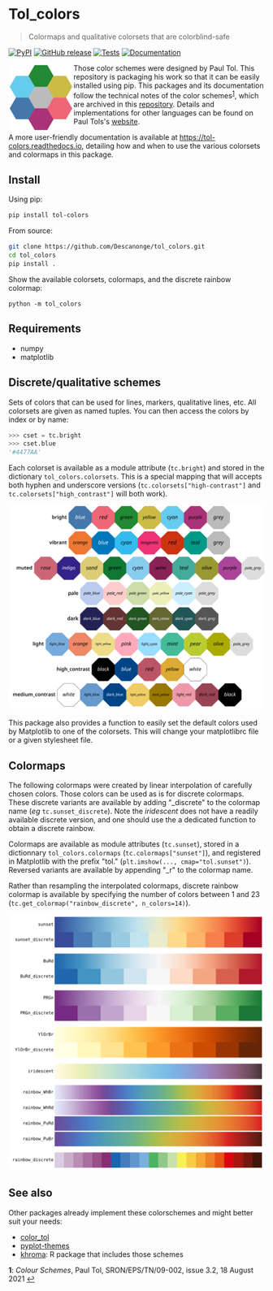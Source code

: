 
# Tol_colors

> Colormaps and qualitative colorsets that are colorblind-safe

<div align="left">

[![PyPI](https://img.shields.io/pypi/v/tol-colors)](https://pypi.org/project/tol-colors)
[![GitHub release](https://img.shields.io/github/v/release/Descanonge/tol_colors)](https://github.com/Descanonge/tol_colors/releases)
[![Tests](https://github.com/Descanonge/tol_colors/actions/workflows/tests.yml/badge.svg)](https://github.com/Descanonge/tol_colors/actions/workflows/tests.yml)
[![Documentation](https://readthedocs.org/projects/tol-colors/badge/?version=latest)](https://tol-colors.readthedocs.io/en/latest/)

</div>

<img alt="icon" src="https://raw.githubusercontent.com/Descanonge/tol_colors/refs/heads/master/docs/source/_static/icon.svg" width="128" align="left">

Those color schemes were designed by Paul Tol. This repository is packaging his work so that it can be easily installed using pip.
This packages and its documentation follow the technical notes of the color schemes<sup id="a1">[1](#f1)</sup>, which are archived in this [repository](https://github.com/Descanonge/tol_colors/blob/master/docs/technical_notes.pdf). Details and implementations for other languages can be found on Paul Tols's [website](https://sronpersonalpages.nl/~pault/).

A more user-friendly documentation is available at <https://tol-colors.readthedocs.io>, detailing how and when to use the various colorsets and colormaps in this package.

## Install

Using pip:
``` sh
pip install tol-colors
```

From source:
``` sh
git clone https://github.com/Descanonge/tol_colors.git
cd tol_colors
pip install .
```

Show the available colorsets, colormaps, and the discrete rainbow colormap:
``` shell
python -m tol_colors
```

## Requirements

- numpy
- matplotlib

## Discrete/qualitative schemes

Sets of colors that can be used for lines, markers, qualitative lines, etc.
All colorsets are given as named tuples. You can then access the colors by index or by name:
``` python
>>> cset = tc.bright
>>> cset.blue
'#4477AA'
```

Each colorset is available as a module attribute (`tc.bright`) and stored in the dictionary `tol_colors.colorsets`. This is a special mapping that will accepts both hyphen and underscore versions
(`tc.colorsets["high-contrast"]` and `tc.colorsets["high_contrast"]` will
both work).

![colorsets](https://raw.githubusercontent.com/Descanonge/tol_colors/refs/heads/master/docs/source/img/csets_condensed.svg)

This package also provides a function to easily set the default colors used by Matplotlib to one of the colorsets. This will change your matplotlibrc file or a given stylesheet file.

## Colormaps

The following colormaps were created by linear interpolation of carefully chosen
colors. Those colors can be used as is for discrete colormaps. These discrete
variants are available by adding "_discrete" to the colormap name (*eg*
`tc.sunset_discrete`). Note the *iridescent* does not have a readily available
discrete version, and one should use the a dedicated function to obtain a
discrete rainbow.

Colormaps are available as module attributes (`tc.sunset`), stored in a
dictionnary `tol_colors.colormaps` (`tc.colormaps["sunset"]`), and registered in
Matplotlib with the prefix "tol." (`plt.imshow(..., cmap="tol.sunset")`).
Reversed variants are available by appending "_r" to the colormap name.

Rather than resampling the interpolated colormaps, discrete rainbow colormap is
available by specifying the number of colors between 1 and 23
(`tc.get_colormap("rainbow_discrete", n_colors=14)`).

![colorsmaps](https://raw.githubusercontent.com/Descanonge/tol_colors/refs/heads/master/docs/source/img/cmaps_condensed.svg)

## See also

Other packages already implement these colorschemes and might better suit your needs:
 - [color_tol](https://github.com/lazarillo/color_tol)
 - [pyplot-themes](https://github.com/raybuhr/pyplot-themes)
 - [khroma](https://cran.r-project.org/web/packages/khroma): R package that includes those schemes 

<b id="f1">1</b>: *Colour Schemes*, Paul Tol, SRON/EPS/TN/09-002, issue 3.2, 18 August 2021 [↩](#a1)
